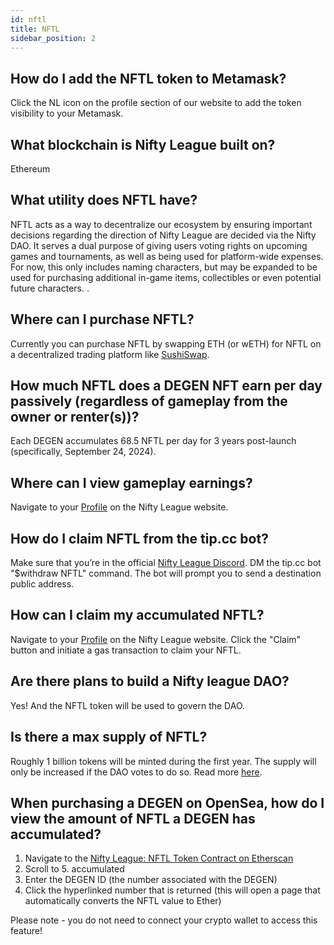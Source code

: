 ```yaml
---
id: nftl
title: NFTL
sidebar_position: 2
---
```


## How do I add the NFTL token to Metamask?

Click the NL icon on the profile section of our website to add the token visibility to your Metamask.

## What blockchain is Nifty League built on?

Ethereum

## What utility does NFTL have?

NFTL acts as a way to decentralize our ecosystem by ensuring important decisions regarding the direction of Nifty League are decided via the Nifty DAO. It serves a dual purpose of giving users voting rights on upcoming games and tournaments, as well as being used for platform-wide expenses. For now, this only includes naming characters, but may be expanded to be used for purchasing additional in-game items, collectibles or even potential future characters. .

## Where can I purchase NFTL?

Currently you can purchase NFTL by swapping ETH (or wETH) for NFTL on a decentralized trading platform like [SushiSwap](https://sushi.com/).

## How much NFTL does a DEGEN NFT earn per day passively (regardless of gameplay from the owner or renter(s))?

Each DEGEN accumulates 68.5 NFTL per day for 3 years post-launch (specifically, September 24, 2024).

## Where can I view gameplay earnings?

Navigate to your [Profile](https://niftyleague.com/profile) on the Nifty League website.

## How do I claim NFTL from the tip.cc bot?

Make sure that you’re in the official [Nifty League Discord](https://discord.gg/niftyleague). DM the tip.cc bot "$withdraw NFTL" command. The bot will prompt you to send a destination public address.

## How can I claim my accumulated NFTL?

Navigate to your [Profile](https://niftyleague.com/profile) on the Nifty League website. Click the "Claim" button and initiate a gas transaction to claim your NFTL.

## Are there plans to build a Nifty league DAO?

Yes! And the NFTL token will be used to govern the DAO.

## Is there a max supply of NFTL?

Roughly 1 billion tokens will be minted during the first year. The supply will only be increased if the DAO votes to do so. Read more [here](https://docs.niftyleague.com/overview/nifty-dao/overview).

## When purchasing a DEGEN on OpenSea, how do I view the amount of NFTL a DEGEN has accumulated?

1. Navigate to the [Nifty League: NFTL Token Contract on Etherscan](https://etherscan.io/address/0x3c8d2fce49906e11e71cb16fa0ffeb2b16c29638#readContract)
2. Scroll to 5. accumulated
3. Enter the DEGEN ID (the number associated with the DEGEN)
4. Click the hyperlinked number that is returned (this will open a page that automatically converts the NFTL value to Ether)

Please note - you do not need to connect your crypto wallet to access this feature!
